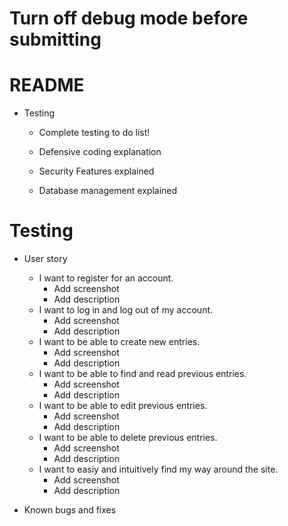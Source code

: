 
# Turn off debug mode before submitting

# README
- Testing 
    - Complete testing to do list!

    - Defensive coding explanation

    - Security Features explained

    - Database management explained



# Testing
- User story
    - I want to register for an account.
        - Add screenshot
        - Add description
    - I want to log in and log out of my account.
        - Add screenshot
        - Add description
    - I want to be able to create new entries.
        - Add screenshot
        - Add description
    - I want to be able to find and read previous entries.
        - Add screenshot
        - Add description
    - I want to be able to edit previous entries.
        - Add screenshot
        - Add description
    - I want to be able to delete previous entries.
        - Add screenshot
        - Add description
    - I want to easiy and intuitively find my way around the site.
        - Add screenshot
        - Add description

- Known bugs and fixes 

